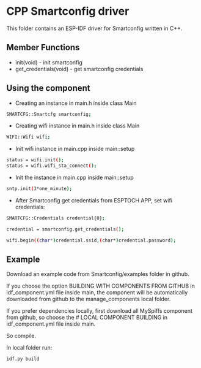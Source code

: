 # CPP Smartconfig driver
This folder contains an ESP-IDF driver for Smartconfig written in C++.

## Member Functions
- init(void) - init smartconfig
- get_credentials(void) - get smartconfig credentials

## Using the component
- Creating an instance in main.h inside class Main
```bash
SMARTCFG::Smartcfg smartconfig;
``````

- Creating wifi instance in main.h inside class Main
```bash
WIFI::Wifi wifi;
``````


- Init wifi instance in main.cpp inside main::setup
```bash
status = wifi.init();
status = wifi.wifi_sta_connect();
``````

- Init the instance in main.cpp inside main::setup
```bash
sntp.init(3*one_minute);
```

- After Smartconfig get credentials from ESPTOCH APP, set wifi credentials:
```bash
SMARTCFG::Credentials credential{0};

credential = smartconfig.get_credentials();

wifi.begin((char*)credential.ssid,(char*)credential.password);
```


## Example
Download an example code from Smartconfig/examples folder in github.


If you choose the option BUILDING WITH COMPONENTS FROM GITHUB in idf_component.yml file inside main, the component will be automatically downloaded from github to the manage_components local folder.

If you prefer dependencies locally, first download all MySpiffs component from github, so choose the # LOCAL COMPONENT BUILDING  in idf_component.yml file inside main. 

So compile.

In local folder run:
```bash
idf.py build
```


